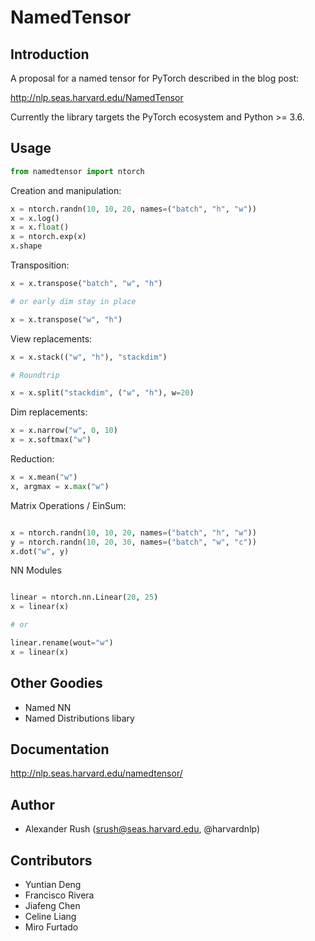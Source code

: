 # NamedTensor

## Introduction

A proposal for a named tensor for PyTorch described in the blog post:

http://nlp.seas.harvard.edu/NamedTensor

Currently the library targets the PyTorch ecosystem and Python >= 3.6.

## Usage

```python
from namedtensor import ntorch
```

Creation and manipulation:

```python
x = ntorch.randn(10, 10, 20, names=("batch", "h", "w"))
x = x.log()
x = x.float()
x = ntorch.exp(x)
x.shape
```

Transposition:

```python
x = x.transpose("batch", "w", "h")

# or early dim stay in place

x = x.transpose("w", "h")
```

View replacements:

```python
x = x.stack(("w", "h"), "stackdim")

# Roundtrip

x = x.split("stackdim", ("w", "h"), w=20)
```

Dim replacements:

```python
x = x.narrow("w", 0, 10)
x = x.softmax("w")
```

Reduction:

```python
x = x.mean("w")
x, argmax = x.max("w")
```

Matrix Operations / EinSum:

```python

x = ntorch.randn(10, 10, 20, names=("batch", "h", "w"))
y = ntorch.randn(10, 20, 30, names=("batch", "w", "c"))
x.dot("w", y)
```

NN Modules

```python

linear = ntorch.nn.Linear(20, 25)
x = linear(x)

# or

linear.rename(wout="w")
x = linear(x)

```

## Other Goodies
* Named NN
* Named Distributions libary

## Documentation

http://nlp.seas.harvard.edu/namedtensor/

## Author

* Alexander Rush (srush@seas.harvard.edu, @harvardnlp)

## Contributors

* Yuntian Deng
* Francisco Rivera
* Jiafeng Chen
* Celine Liang
* Miro Furtado
